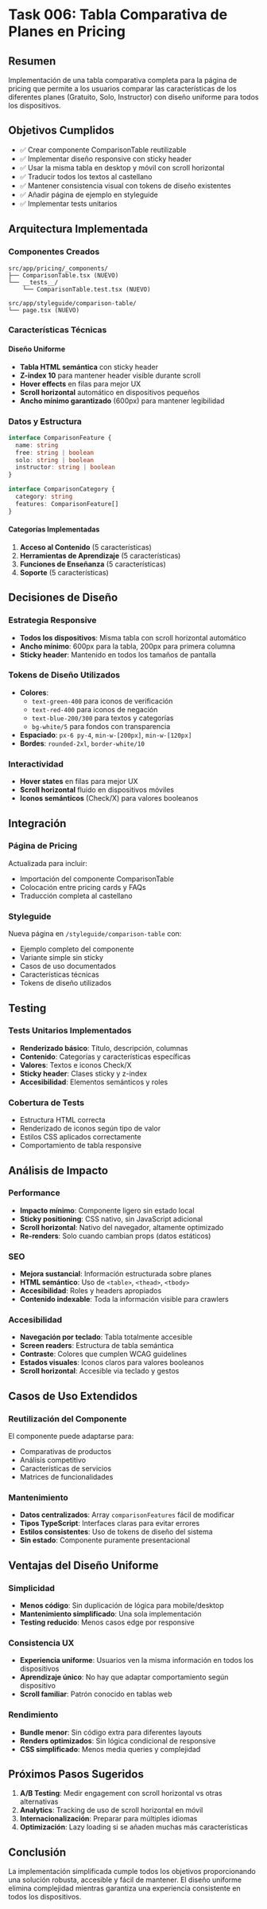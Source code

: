 # Task 006: Tabla Comparativa de Planes en Pricing

## Resumen

Implementación de una tabla comparativa completa para la página de pricing que permite a los usuarios comparar las características de los diferentes planes (Gratuito, Solo, Instructor) con diseño uniforme para todos los dispositivos.

## Objetivos Cumplidos

- ✅ Crear componente ComparisonTable reutilizable
- ✅ Implementar diseño responsive con sticky header
- ✅ Usar la misma tabla en desktop y móvil con scroll horizontal
- ✅ Traducir todos los textos al castellano
- ✅ Mantener consistencia visual con tokens de diseño existentes
- ✅ Añadir página de ejemplo en styleguide
- ✅ Implementar tests unitarios

## Arquitectura Implementada

### Componentes Creados

```
src/app/pricing/_components/
├── ComparisonTable.tsx (NUEVO)
└── __tests__/
    └── ComparisonTable.test.tsx (NUEVO)

src/app/styleguide/comparison-table/
└── page.tsx (NUEVO)
```

### Características Técnicas

#### Diseño Uniforme

- **Tabla HTML semántica** con sticky header
- **Z-index 10** para mantener header visible durante scroll
- **Hover effects** en filas para mejor UX
- **Scroll horizontal** automático en dispositivos pequeños
- **Ancho mínimo garantizado** (600px) para mantener legibilidad

### Datos y Estructura

```typescript
interface ComparisonFeature {
  name: string
  free: string | boolean
  solo: string | boolean
  instructor: string | boolean
}

interface ComparisonCategory {
  category: string
  features: ComparisonFeature[]
}
```

#### Categorías Implementadas

1. **Acceso al Contenido** (5 características)
2. **Herramientas de Aprendizaje** (5 características)
3. **Funciones de Enseñanza** (5 características)
4. **Soporte** (5 características)

## Decisiones de Diseño

### Estrategia Responsive

- **Todos los dispositivos**: Misma tabla con scroll horizontal automático
- **Ancho mínimo**: 600px para la tabla, 200px para primera columna
- **Sticky header**: Mantenido en todos los tamaños de pantalla

### Tokens de Diseño Utilizados

- **Colores**:
  - `text-green-400` para iconos de verificación
  - `text-red-400` para iconos de negación
  - `text-blue-200/300` para textos y categorías
  - `bg-white/5` para fondos con transparencia
- **Espaciado**: `px-6 py-4`, `min-w-[200px]`, `min-w-[120px]`
- **Bordes**: `rounded-2xl`, `border-white/10`

### Interactividad

- **Hover states** en filas para mejor UX
- **Scroll horizontal** fluido en dispositivos móviles
- **Iconos semánticos** (Check/X) para valores booleanos

## Integración

### Página de Pricing

Actualizada para incluir:

- Importación del componente ComparisonTable
- Colocación entre pricing cards y FAQs
- Traducción completa al castellano

### Styleguide

Nueva página en `/styleguide/comparison-table` con:

- Ejemplo completo del componente
- Variante simple sin sticky
- Casos de uso documentados
- Características técnicas
- Tokens de diseño utilizados

## Testing

### Tests Unitarios Implementados

- **Renderizado básico**: Título, descripción, columnas
- **Contenido**: Categorías y características específicas
- **Valores**: Textos e iconos Check/X
- **Sticky header**: Clases sticky y z-index
- **Accesibilidad**: Elementos semánticos y roles

### Cobertura de Tests

- Estructura HTML correcta
- Renderizado de iconos según tipo de valor
- Estilos CSS aplicados correctamente
- Comportamiento de tabla responsive

## Análisis de Impacto

### Performance

- **Impacto mínimo**: Componente ligero sin estado local
- **Sticky positioning**: CSS nativo, sin JavaScript adicional
- **Scroll horizontal**: Nativo del navegador, altamente optimizado
- **Re-renders**: Solo cuando cambian props (datos estáticos)

### SEO

- **Mejora sustancial**: Información estructurada sobre planes
- **HTML semántico**: Uso de `<table>`, `<thead>`, `<tbody>`
- **Accesibilidad**: Roles y headers apropiados
- **Contenido indexable**: Toda la información visible para crawlers

### Accesibilidad

- **Navegación por teclado**: Tabla totalmente accesible
- **Screen readers**: Estructura de tabla semántica
- **Contraste**: Colores que cumplen WCAG guidelines
- **Estados visuales**: Iconos claros para valores booleanos
- **Scroll horizontal**: Accesible via teclado y gestos

## Casos de Uso Extendidos

### Reutilización del Componente

El componente puede adaptarse para:

- Comparativas de productos
- Análisis competitivo
- Características de servicios
- Matrices de funcionalidades

### Mantenimiento

- **Datos centralizados**: Array `comparisonFeatures` fácil de modificar
- **Tipos TypeScript**: Interfaces claras para evitar errores
- **Estilos consistentes**: Uso de tokens de diseño del sistema
- **Sin estado**: Componente puramente presentacional

## Ventajas del Diseño Uniforme

### Simplicidad

- **Menos código**: Sin duplicación de lógica para mobile/desktop
- **Mantenimiento simplificado**: Una sola implementación
- **Testing reducido**: Menos casos edge por responsive

### Consistencia UX

- **Experiencia uniforme**: Usuarios ven la misma información en todos los dispositivos
- **Aprendizaje único**: No hay que adaptar comportamiento según dispositivo
- **Scroll familiar**: Patrón conocido en tablas web

### Rendimiento

- **Bundle menor**: Sin código extra para diferentes layouts
- **Renders optimizados**: Sin lógica condicional de responsive
- **CSS simplificado**: Menos media queries y complejidad

## Próximos Pasos Sugeridos

1. **A/B Testing**: Medir engagement con scroll horizontal vs otras alternativas
2. **Analytics**: Tracking de uso de scroll horizontal en móvil
3. **Internacionalización**: Preparar para múltiples idiomas
4. **Optimización**: Lazy loading si se añaden muchas más características

## Conclusión

La implementación simplificada cumple todos los objetivos proporcionando una solución robusta, accesible y fácil de mantener. El diseño uniforme elimina complejidad mientras garantiza una experiencia consistente en todos los dispositivos.
